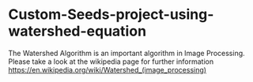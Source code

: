 # Custom-Seeds-project-using-watershed-equation



The Watershed Algorithm is an important algorithm in Image Processing. Please take a look at the wikipedia page for further information
https://en.wikipedia.org/wiki/Watershed_(image_processing)
